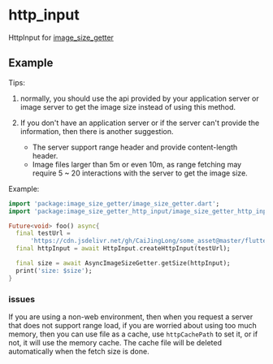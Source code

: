 # http_input

HttpInput for [image_size_getter](https://pub.dev/packages/image_size_getter)

## Example

Tips:

1. normally, you should use the api provided by your application server or image server to get the image size instead of using this method.

1. If you don't have an application server or if the server can't provide the information, then there is another suggestion.
   - The server support range header and provide content-length header.
   - Image files larger than 5m or even 10m, as range fetching may require 5 ~ 20 interactions with the server to get the image size.

Example:

```dart
import 'package:image_size_getter/image_size_getter.dart';
import 'package:image_size_getter_http_input/image_size_getter_http_input.dart';

Future<void> foo() async{
  final testUrl =
      'https://cdn.jsdelivr.net/gh/CaiJingLong/some_asset@master/flutter_photo2.png';
  final httpInput = await HttpInput.createHttpInput(testUrl);

  final size = await AsyncImageSizeGetter.getSize(httpInput);
  print('size: $size');
}

```

### issues

If you are using a non-web environment, then when you request a server that does not support range load, if you are worried about using too much memory, then you can use file as a cache, use `httpCachePath` to set it, or if not, it will use the memory cache. The cache file will be deleted automatically when the fetch size is done.